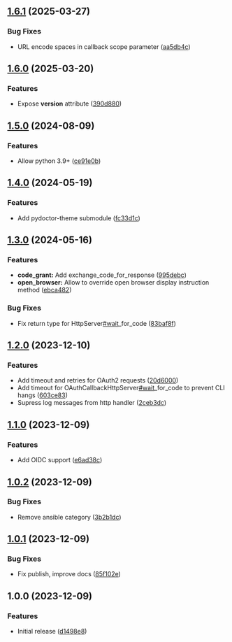## [1.6.1](https://github.com/timo-reymann/python-oauth2-cli-auth/compare/1.6.0...1.6.1) (2025-03-27)


### Bug Fixes

* URL encode spaces in callback scope parameter ([aa5db4c](https://github.com/timo-reymann/python-oauth2-cli-auth/commit/aa5db4c279de5093c9451f29680b44ad30fb7391))

## [1.6.0](https://github.com/timo-reymann/python-oauth2-cli-auth/compare/1.5.0...1.6.0) (2025-03-20)


### Features

* Expose __version__ attribute ([390d880](https://github.com/timo-reymann/python-oauth2-cli-auth/commit/390d8800d4819af200dfd8e637fcdd1953e13313))

## [1.5.0](https://github.com/timo-reymann/python-oauth2-cli-auth/compare/1.4.0...1.5.0) (2024-08-09)


### Features

* Allow python 3.9+ ([ce91e0b](https://github.com/timo-reymann/python-oauth2-cli-auth/commit/ce91e0bef9f92491094907351bdca2242a237a65))

## [1.4.0](https://github.com/timo-reymann/python-oauth2-cli-auth/compare/1.3.0...1.4.0) (2024-05-19)


### Features

* Add pydoctor-theme submodule ([fc33d1c](https://github.com/timo-reymann/python-oauth2-cli-auth/commit/fc33d1c32d0317ea6563d9d6c314dc4592d40e0f))

## [1.3.0](https://github.com/timo-reymann/python-oauth2-cli-auth/compare/1.2.0...1.3.0) (2024-05-16)


### Features

* **code_grant:** Add exchange_code_for_response ([995debc](https://github.com/timo-reymann/python-oauth2-cli-auth/commit/995debc34d84d189c749317c4e5b9a5feedd8d9d))
* **open_browser:** Allow to override open browser display instruction method ([ebca482](https://github.com/timo-reymann/python-oauth2-cli-auth/commit/ebca48285d23bf8a9fbfceb831f10edf08162575))


### Bug Fixes

* Fix return type for HttpServer[#wait](https://github.com/timo-reymann/python-oauth2-cli-auth/issues/wait)_for_code ([83baf8f](https://github.com/timo-reymann/python-oauth2-cli-auth/commit/83baf8f53adc597100b904fcb57e44ec1c0fc8ca))

## [1.2.0](https://github.com/timo-reymann/python-oauth2-cli-auth/compare/1.1.0...1.2.0) (2023-12-10)


### Features

* Add timeout and retries for OAuth2 requests ([20d6000](https://github.com/timo-reymann/python-oauth2-cli-auth/commit/20d6000d7c14b970ac43e4b1403dc131130bacf8))
* Add timeout for OAuthCallbackHttpServer[#wait](https://github.com/timo-reymann/python-oauth2-cli-auth/issues/wait)_for_code to prevent CLI hangs ([603ce83](https://github.com/timo-reymann/python-oauth2-cli-auth/commit/603ce832c11a6c7b1990b6e4af0a72df8be6f56b))
* Supress log messages from http handler ([2ceb3dc](https://github.com/timo-reymann/python-oauth2-cli-auth/commit/2ceb3dcd6d2beba3c2986ac6bf4e21538558d513))

## [1.1.0](https://github.com/timo-reymann/python-oauth2-cli-auth/compare/1.0.2...1.1.0) (2023-12-09)


### Features

* Add OIDC support ([e6ad38c](https://github.com/timo-reymann/python-oauth2-cli-auth/commit/e6ad38cc571fa9e0b57e73b81bd4771e71cd95c6))

## [1.0.2](https://github.com/timo-reymann/python-oauth2-cli-auth/compare/1.0.1...1.0.2) (2023-12-09)


### Bug Fixes

* Remove ansible category ([3b2b1dc](https://github.com/timo-reymann/python-oauth2-cli-auth/commit/3b2b1dc65f231fe37794f3863844dfb4e42da4bd))

## [1.0.1](https://github.com/timo-reymann/python-oauth2-cli-auth/compare/1.0.0...1.0.1) (2023-12-09)


### Bug Fixes

* Fix publish, improve docs ([85f102e](https://github.com/timo-reymann/python-oauth2-cli-auth/commit/85f102eb47f93ace85a17c24f23a0d6ddf16ebcb))

## 1.0.0 (2023-12-09)


### Features

* Initial release ([d1498e8](https://github.com/timo-reymann/python-oauth2-cli-auth/commit/d1498e8db0f850b98826ad1c4d7827fefb1e6a79))
